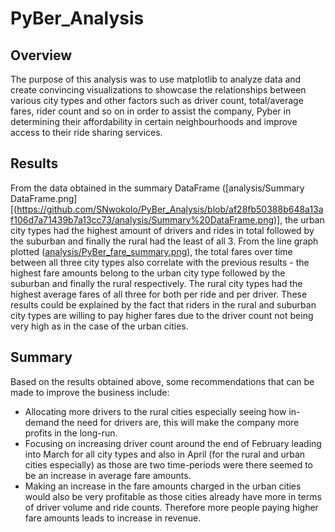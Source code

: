 # PyBer_Analysis

## Overview
The purpose of this analysis was to use matplotlib to analyze data and create convincing visualizations to showcase the relationships between various city types and other factors such as driver count, total/average fares, rider count and so on in order to assist the company, Pyber in determining their affordability in certain neighbourhoods and improve access to their ride sharing services.

## Results

From the data obtained in the summary DataFrame ([analysis/Summary DataFrame.png][(https://github.com/SNwokolo/PyBer_Analysis/blob/af28fb50388b648a13af106d7a71439b7a13cc73/analysis/Summary%20DataFrame.png)], the urban city types had the highest amount of drivers and rides in total followed by the suburban and finally the rural had the least of all 3. From the line graph plotted ([analysis/PyBer_fare_summary.png](https://github.com/SNwokolo/PyBer_Analysis/blob/f2bd5d723fbca68ca735c441df21df68978c4116/analysis/PyBer_fare_summary.png)), the total fares over time between all three city types also correlate with the previous results - the highest fare amounts belong to the urban city type followed by the suburban and finally the rural respectively. 
The rural city types had the highest average fares of all three for both per ride and per driver. These results could be explained by the fact that riders in the rural and suburban city types are willing to pay higher fares due to the driver count not being very high as in the case of the urban cities.

## Summary

Based on the results obtained above, some recommendations that can be made to improve the business include:

- Allocating more drivers to the rural cities especially seeing how in-demand the need for drivers are, this will make the company more profits in the long-run.
- Focusing on increasing driver count around the end of February leading into March for all city types and also in April (for the rural and urban cities especially) as those are two time-periods were there seemed to be an increase in average fare amounts.
- Making an increase in the fare amounts charged in the urban cities would also be very profitable as those cities already have more in terms of driver volume and ride counts. Therefore more people paying higher fare amounts leads to increase in revenue. 
